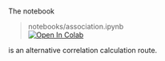 <br>

The notebook

>  notebooks/association.ipynb<br><a href="https://colab.research.google.com/github/helminthiases/association/blob/develop/notebooks/association.ipynb" target="_blank"><img src="https://colab.research.google.com/assets/colab-badge.svg" title="Open In Colab"></a>

is an alternative correlation calculation route.
